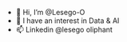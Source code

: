 - 👋 Hi, I’m @Lesego-O
- 🌱 I have an interest in Data & AI
- 📫 Linkedin @lesego oliphant

<!---
Lesego-O/Lesego-O is a ✨ special ✨ repository because its `README.md` (this file) appears on your GitHub profile.
You can click the Preview link to take a look at your changes.
--->
